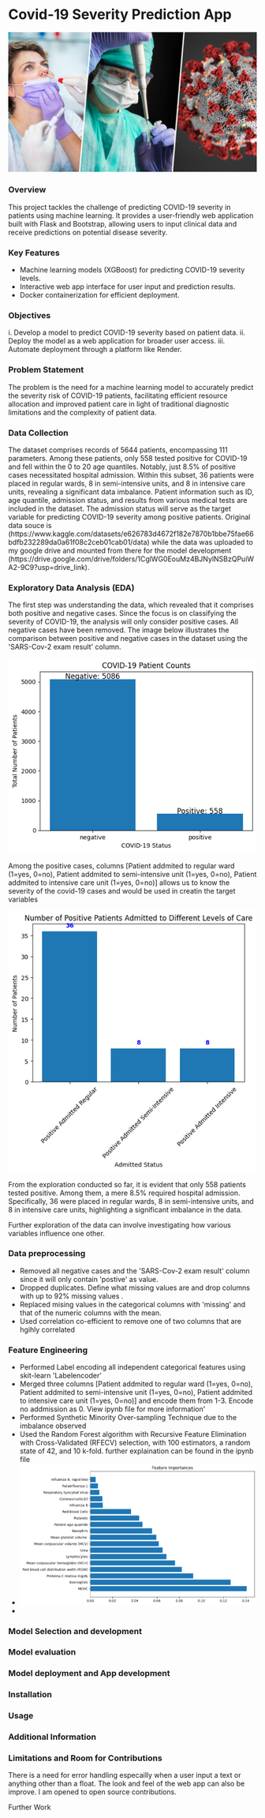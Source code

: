 # Covid-19 Severity Prediction App
![covid_19](https://github.com/ojumah20/covid_19_project/blob/main/COVID%20testing%20policy%20drupal.jpg "Covid_19")
<h3> Overview </h3>
This project tackles the challenge of predicting COVID-19 severity in patients using machine learning. It provides a user-friendly web application built with Flask and Bootstrap, allowing users to input clinical data and receive predictions on potential disease severity.

<div>
  <h3>Key Features</h3>
 <ul>
   <li>
     Machine learning models (XGBoost) for predicting COVID-19 severity levels.
   </li>
  <li>Interactive web app interface for user input and prediction results.</li>
   <li>Docker containerization for efficient deployment.</li>
 </ul>
  
</div>


<div>
<h3>Objectives </h3>
i. Develop a model to predict COVID-19 severity based on patient data.
ii. Deploy the model as a web application for broader user access.
iii. Automate deployment through a platform like Render.
</div>



<div>
<h3>Problem Statement </h3>
The problem is the need for a machine learning model to accurately predict the severity risk of COVID-19 patients, facilitating efficient resource allocation and improved patient care in light of traditional diagnostic limitations and the complexity of patient data.
 </div>


<div>
<h3>Data Collection </h3>
The dataset comprises records of 5644 patients, encompassing 111 parameters. Among these patients, only 558 tested positive for COVID-19 and fell within the 0 to 20 age quantiles. Notably, just 8.5% of positive cases necessitated hospital admission. Within this subset, 36 patients were placed in regular wards, 8 in semi-intensive units, and 8 in intensive care units, revealing a significant data imbalance. Patient information such as ID, age quantile, admission status, and results from various medical tests are included in the dataset. The admission status will serve as the target variable for predicting COVID-19 severity among positive patients.
Original data souce is (https://www.kaggle.com/datasets/e626783d4672f182e7870b1bbe75fae66bdfb232289da0a61f08c2ceb01cab01/data)  while the data was uploaded to my google drive and mounted from there for the model development (https://drive.google.com/drive/folders/1CglWG0EouMz4BJNylNSBzQPuiWA2-9C9?usp=drive_link).
  
</div>


<div>
  <h3>Exploratory Data Analysis (EDA)</h3>
  <p>The first step was understanding the data, which revealed that it comprises both positive and negative cases. Since the focus is on classifying the severity of COVID-19, the analysis will only consider positive cases. All negative cases have been removed. The image below illustrates the comparison between positive and negative cases in the dataset using the 'SARS-Cov-2 exam result' column.</p>
  <img src="https://github.com/ojumah20/covid_19_project/blob/main/cases.png" alt="Covid-19 cases" title="Covid-19 cases">

  <p>Among the positive cases, columns [Patient addmited to regular ward (1=yes, 0=no),	Patient addmited to semi-intensive unit (1=yes, 0=no),	Patient addmited to intensive care unit (1=yes, 0=no)] allows us to know the severity of the covid-19 cases and would be used in creatin the target variables </p>
  <img src="https://github.com/ojumah20/covid_19_project/blob/main/cases_1.png" alt="Covid-19 cases" title="Covid-19 Positive cases">
<p>From the exploration conducted so far, it is evident that only 558 patients tested positive. Among them, a mere 8.5% required hospital admission. Specifically, 36 were placed in regular wards, 8 in semi-intensive units, and 8 in intensive care units, highlighting a significant imbalance in the data.</p>
<p>Further exploration of the data can involve investigating how various variables influence one other.</p>

</div>


<div>
  <h3>Data preprocessing</h3>
  <ul>
    <li>Removed all negative cases and the 'SARS-Cov-2 exam result' column since it will only contain 'postive' as value.</li>
    <li>Dropped duplicates. Define what missing values are and drop columns with up to 92% missing values .</li> 
    <li>Replaced mising values in the categorical columns with 'missing' and that of the numeric columns with the mean.</li> 
    <li>Used correlation co-efficient to remove one of two columns that are hgihly correlated</li>
  </ul>
</div>


<div>

  <h3>Feature Engineering</h3>
  <ul><li>Performed Label encoding all independent categorical features using skit-learn 'Labelencoder'</li>
    <li>Merged three columns [Patient addmited to regular ward (1=yes, 0=no),	Patient addmited to semi-intensive unit (1=yes, 0=no),	Patient addmited to intensive care unit (1=yes, 0=no)] and encode them from 1-3. Encode no addmission as 0. View ipynb file for more information'</li>
    <li> Performed Synthetic Minority Over-sampling Technique due to the imbalance observed  </li>
    <li>Used the Random Forest algorithm with Recursive Feature Elimination with Cross-Validated (RFECV) selection, with 100 estimators, a random state of 42, and 10 k-fold. further explaination can be found in the ipynb file  </li>
    <li><img src="https://github.com/ojumah20/covid_19_project/blob/main/features.png" alt="Feature Importance" title="Covid-19 Features"> </li>
    <li></li>
  </ul>

  
</div>







<h3> Model Selection and development</h3>


<h3> Model evaluation </h3>


<h3> Model deployment and App development</h3>


<h3>Installation </h3>

<h3>Usage</h3>

<h3>Additional Information</h3>

<h3>Limitations and Room for Contributions</h3>
There is a need for error handling especailly when a user input a text or anything other than a float.
The look and feel of the web app can also be improve. I am opened to open source contributions. 











Further Work


